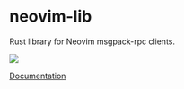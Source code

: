 # neovim-lib
Rust library for Neovim msgpack-rpc clients.

[![](http://meritbadge.herokuapp.com/neovim-lib)](https://crates.io/crates/neovim-lib)

[Documentation](http://daa84.github.io/neovim-lib/neovim_lib/index.html)
